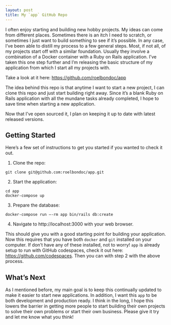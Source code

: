 ```yaml
---
layout: post
title: My `app` GitHub Repo
---
```


I often enjoy starting and building new hobby projects. My ideas can come from different places. Sometimes there is an itch I need to scratch, or sometimes I just want to build something to see if it’s possible. In any case, I’ve been able to distill my process to a few general steps. Most, if not all, of my projects start off with a similar foundation. Usually they involve a combination of a Docker container with a Ruby on Rails application. I’ve taken this one step further and I’m releasing the basic structure of my application from which I start all my projects with.

Take a look at it here: https://github.com/roelbondoc/app

The idea behind this repo is that anytime I want to start a new project, I can clone this repo and just start building right away. Since it’s a blank Ruby on Rails application with all the mundane tasks already completed, I hope to save time when starting a new application.

Now that I’ve open sourced it, I plan on keeping it up to date with latest released versions.

## Getting Started
Here’s a few set of instructions to get you started if you wanted to check it out.

1. Clone the repo:
```
git clone git@github.com:roelbondoc/app.git
```
2. Start the application:
```
cd app
docker-compose up
```
3. Prepare the database:
```
docker-compose run —-rm app bin/rails db:create
```
4. Navigate to http://localhost:3000 with your web browser.

This should give you with a good starting point for building your application. Now this requires that you have both `docker` and `git` installed on your computer. If don’t have any of these installed, not to worry! `app` is already setup to run with GitHub codespaces, check it out here: https://github.com/codespaces. Then you can with step 2 with the above process.

## What’s Next
As I mentioned before, my main goal is to keep this continually updated to make it easier to start new applications. In addition, I want this `app` to be both development and production ready. I think in the long, I hope this lowers the barrier in getting more people to start building their own projects to solve their own problems or start their own business. Please give it try and let me know what you think!